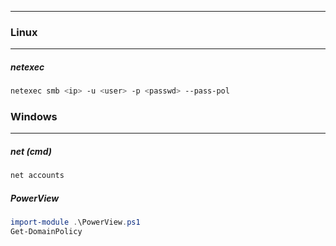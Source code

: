 -- -
### Linux
-- -
##### netexec
```bash
netexec smb <ip> -u <user> -p <passwd> --pass-pol
```
### Windows
-- -
##### net (cmd)
```powershell
net accounts
```
##### PowerView
```powershell
import-module .\PowerView.ps1
Get-DomainPolicy
```